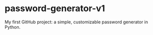 # password-generator-v1
My first GitHub project: a simple, customizable password generator in Python.
